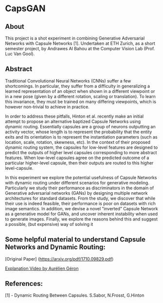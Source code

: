 # CapsGAN

## About
This project is a shot experiment in combining Generative Adversarial Networks with Capsule Networks [1].
Undertaken at ETH Zurich, as a short semester project, by Andrawes Al Bahou at the Computer Vision Lab (Prof. Luc Van Gool).

## Abstract
Traditional Convolutional Neural Networks (CNNs) suffer a few shortcomings. In particular, they suffer from
a difficulty in generalizing a learned representation of an object when shown in a different viewpoint or in a
new pose (given by a different rotation, scaling or translation). To learn this invariance, they must be trained
on many differing viewpoints, which is however non-trivial to achieve in practice.

In order to address these pitfalls, Hinton et al. recently make an initial attempt to propose an alternative
baptized Capsule Networks using dynamic routing. Essentially capsules are a group of neurons outputting
an activity vector, whose length is to represent the probability that the entity exits and its orientation is to
represent the instantiation parameters (such as location, scale, rotation, skewness, etc). In the context of their
proposed dynamic routing system, the capsules for low-level features are designed to predict the outputs of
higher level capsules corresponding to more abstract features. When low-level capsules agree on the predicted
outcome of a particular higher-level capsule, then their outputs are routed to this higher level-capsule.

In this experiment we explore the potential usefulness of Capsule Networks with dynamic routing under different
scenarios for generative modeling. Particularly we study their performance as discriminators in the
domain of Generative adversarial networks (GANs) by designing multiple network architectures for standard
datasets. From the study, we discover that while their use is indeed feasible, their performance is poor
on datasets with rich image semantics. In addition, we devise a novel ”inverted” Capsule Network as a
generative model for GANs, and uncover inherent instability when used to generate images. Finally, we
explore the reasons behind this and suggest a possible, (but expensive) way of solving it


## Some helpful material to understand Capsule Networks and Dynamic Routing: 
[Original Paper] (https://arxiv.org/pdf/1710.09829.pdf)

[Explanation Video by Aurélien Géron](https://www.youtube.com/watch?v=pPN8d0E3900)

## References:
[1] - Dynamic Routing Between Capsules. S.Sabor, N.Frosst, G.Hinton
